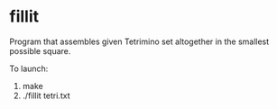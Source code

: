 # fillit

Program that assembles given Tetrimino set altogether in the smallest possible square.

To launch:
1. make
2. ./fillit tetri.txt
